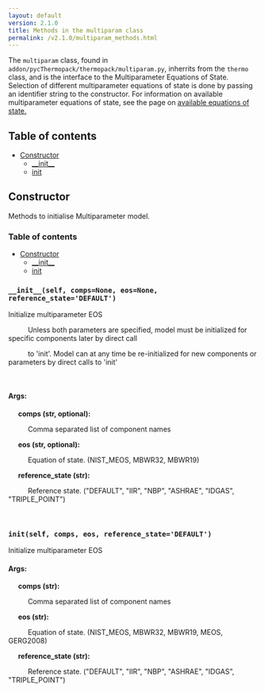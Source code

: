 ```yaml
---
layout: default
version: 2.1.0
title: Methods in the multiparam class
permalink: /v2.1.0/multiparam_methods.html
---
```


<!--- 
Generated at: 2023-09-28T21:06:29.072302
This is an auto-generated file, generated using the script at thermopack/addon/pyUtils/docs/markdown_from_docstrings.py
The file is created by parsing the docstrings of the methods in the 
multiparam class. For instructions on how to use the parser routines, see the
file thermopack/addon/pyUtils/docs/markdown_from_docstrings.py--->

The `multiparam` class, found in `addon/pycThermopack/thermopack/multiparam.py`, inherrits from the `thermo` class, and  is the interface to the 
Multiparameter Equations of State. Selection of different multiparameter equations of state is done by passing an identifier string to the constructor. For information on available multiparameter equations of state, see the page on [available equations of state.](/thermopack/v2.1.0/method_docs.html)

## Table of contents
  * [Constructor](#constructor)
    * [\_\_init\_\_](#__init__self-compsnone-eosnone-reference_statedefault)
    * [init](#initself-comps-eos-reference_statedefault)

## Constructor

Methods to initialise Multiparameter model.

### Table of contents
  * [Constructor](#constructor)
    * [\_\_init\_\_](#__init__self-compsnone-eosnone-reference_statedefault)
    * [init](#initself-comps-eos-reference_statedefault)


### `__init__(self, comps=None, eos=None, reference_state='DEFAULT')`
Initialize multiparameter EOS

&nbsp;&nbsp;&nbsp;&nbsp; &nbsp;&nbsp;&nbsp;&nbsp; Unless both parameters are specified, model must be initialized for specific components later by direct call

&nbsp;&nbsp;&nbsp;&nbsp; &nbsp;&nbsp;&nbsp;&nbsp; to 'init'.  Model can at any time be re-initialized for new components or parameters by direct calls to 'init'

&nbsp;&nbsp;&nbsp;&nbsp; &nbsp;&nbsp;&nbsp;&nbsp; 

#### Args:

&nbsp;&nbsp;&nbsp;&nbsp; **comps (str, optional):** 

&nbsp;&nbsp;&nbsp;&nbsp; &nbsp;&nbsp;&nbsp;&nbsp;  Comma separated list of component names

&nbsp;&nbsp;&nbsp;&nbsp; **eos (str, optional):** 

&nbsp;&nbsp;&nbsp;&nbsp; &nbsp;&nbsp;&nbsp;&nbsp;  Equation of state. (NIST_MEOS, MBWR32, MBWR19)

&nbsp;&nbsp;&nbsp;&nbsp; **reference_state (str):** 

&nbsp;&nbsp;&nbsp;&nbsp; &nbsp;&nbsp;&nbsp;&nbsp;  Reference state. ("DEFAULT", "IIR", "NBP", "ASHRAE", "IDGAS", "TRIPLE_POINT")

&nbsp;&nbsp;&nbsp;&nbsp; &nbsp;&nbsp;&nbsp;&nbsp; 

### `init(self, comps, eos, reference_state='DEFAULT')`
Initialize multiparameter EOS

#### Args:

&nbsp;&nbsp;&nbsp;&nbsp; **comps (str):** 

&nbsp;&nbsp;&nbsp;&nbsp; &nbsp;&nbsp;&nbsp;&nbsp;  Comma separated list of component names

&nbsp;&nbsp;&nbsp;&nbsp; **eos (str):** 

&nbsp;&nbsp;&nbsp;&nbsp; &nbsp;&nbsp;&nbsp;&nbsp;  Equation of state. (NIST_MEOS, MBWR32, MBWR19, MEOS, GERG2008)

&nbsp;&nbsp;&nbsp;&nbsp; **reference_state (str):** 

&nbsp;&nbsp;&nbsp;&nbsp; &nbsp;&nbsp;&nbsp;&nbsp;  Reference state. ("DEFAULT", "IIR", "NBP", "ASHRAE", "IDGAS", "TRIPLE_POINT")

&nbsp;&nbsp;&nbsp;&nbsp; &nbsp;&nbsp;&nbsp;&nbsp; 

